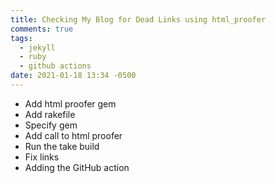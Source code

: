 ```yaml
---
title: Checking My Blog for Dead Links using html_proofer
comments: true
tags:
  - jekyll
  - ruby
  - github actions
date: 2021-01-18 13:34 -0500
---
```

* Add html proofer gem
* Add rakefile
* Specify gem
* Add call to html proofer
* Run the take build
* Fix links
* Adding the GitHub action